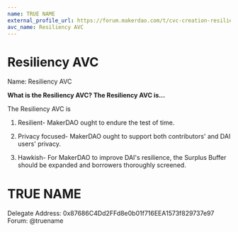 ```yaml
---
name: TRUE NAME
external_profile_url: https://forum.makerdao.com/t/cvc-creation-resiliency-cvc/20353
avc_name: Resiliency AVC
---
```


# Resiliency AVC
Name: Resiliency AVC

**What is the Resiliency AVC? The Resiliency AVC is…**

The Resiliency AVC is

1. Resilient- MakerDAO ought to endure the test of time.

2. Privacy focused- MakerDAO ought to support both contributors' and DAI users' privacy.

3. Hawkish- For MakerDAO to improve DAI's resilience, the Surplus Buffer should be expanded and borrowers thoroughly screened.

# TRUE NAME
Delegate Address: 0x87686C4Dd2FFd8e0b01f716EEA1573f829737e97  
Forum: @truename  